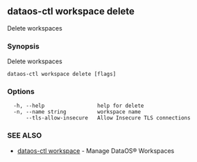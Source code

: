 ## dataos-ctl workspace delete

Delete workspaces

### Synopsis

Delete workspaces

```
dataos-ctl workspace delete [flags]
```

### Options

```
  -h, --help                 help for delete
  -n, --name string          workspace name
      --tls-allow-insecure   Allow Insecure TLS connections
```

### SEE ALSO

* [dataos-ctl workspace](dataos-ctl_workspace.md)	 - Manage DataOS® Workspaces

